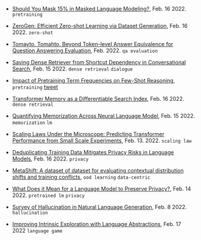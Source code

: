 
- [Should You Mask 15% in Masked Language Modeling?](https://arxiv.org/abs/2202.08005), Feb. 16 2022. `pretraining`
- [ZeroGen: Efficient Zero-shot Learning via Dataset Generation](https://arxiv.org/abs/2202.07922), Feb. 16 2022. `zero-shot`
- [Tomayto, Tomahto. Beyond Token-level Answer Equivalence for Question Answering Evaluation](https://arxiv.org/pdf/2202.07654.pdf), Feb. 2022. `qa evaluation`
- [Saving Dense Retriever from Shortcut Dependency in Conversational Search](https://arxiv.org/pdf/2202.07280.pdf), Feb. 15 2022. `dense retrieval` `dialogue`
- [Impact of Pretraining Term Frequencies on Few-Shot Reasoning](https://arxiv.org/abs/2202.07206), `pretraining` [tweet](https://twitter.com/yasaman_razeghi/status/1495112604854882304)
- [Transformer Memory as a Differentiable Search Index](https://arxiv.org/pdf/2202.06991.pdf), Feb. 16 2022. `dense retrieval`
- [Quantifying Memorization Across Neural Language Model](https://arxiv.org/pdf/2202.07646.pdf), Feb. 15 2022. `memorization` `lm`
- [Scaling Laws Under the Microscope: Predicting Transformer Performance from Small Scale Experiments](https://arxiv.org/pdf/2202.06387.pdf), Feb. 13. 2022.  `scaling law`
- [Deduplicating Training Data Mitigates Privacy Risks in Language Models](https://arxiv.org/pdf/2202.06539.pdf), Feb. 16 2022. `privacy`
- [MetaShift: A dataset of dataset for evaluating contextual distribution shifts and training conflicts](https://arxiv.org/pdf/2202.06523.pdf), `ood learning` `data-centric`

- [What Does it Mean for a Language Model to Preserve Privacy?](https://arxiv.org/pdf/2202.05520.pdf), Feb. 14 2022. `pretrained lm` `privacy`
- [Survey of Hallucination in Natural Language Generation](https://arxiv.org/pdf/2202.03629.pdf), Feb.  8 2022. `hallucination`
- [Improving Intrinsic Exploration with Language Abstractions](https://arxiv.org/pdf/2202.08938.pdf), Feb. 17 2022 `language game`

